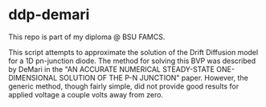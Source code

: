 # ddp-demari

This repo is part of my diploma @ BSU FAMCS.

This script attempts to approximate the solution of the Drift Diffusion model for a 1D pn-junction diode.
The method for solving this BVP was described by DeMari in the "AN ACCURATE NUMERICAL STEADY-STATE ONE-
DIMENSIONAL SOLUTION OF THE P-N JUNCTION" paper.
However, the generic method, though fairly simple, did not provide good results for applied voltage a couple volts away from zero.
